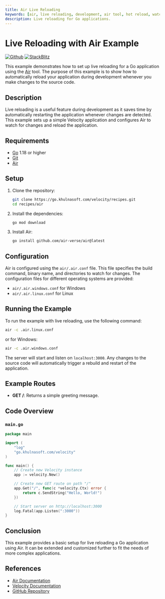 ```yaml
---
title: Air Live Reloading
keywords: [air, live reloading, development, air tool, hot reload, watch, changes]
description: Live reloading for Go applications.
---
```


# Live Reloading with Air Example

[![Github](https://img.shields.io/static/v1?label=&message=Github&color=2ea44f&style=for-the-badge&logo=github)](https://go.khulnasoft.com/velocity/recipes/tree/master/air) [![StackBlitz](https://img.shields.io/static/v1?label=&message=StackBlitz&color=2ea44f&style=for-the-badge&logo=StackBlitz)](https://stackblitz.com/github/khulnasoft/recipes/tree/master/air)

This example demonstrates how to set up live reloading for a Go application using the [Air](https://github.com/air-verse/air) tool. The purpose of this example is to show how to automatically reload your application during development whenever you make changes to the source code.

## Description

Live reloading is a useful feature during development as it saves time by automatically restarting the application whenever changes are detected. This example sets up a simple Velocity application and configures Air to watch for changes and reload the application.

## Requirements

- [Go](https://golang.org/dl/) 1.18 or higher
- [Git](https://git-scm.com/downloads)
- [Air](https://github.com/air-verse/air)

## Setup

1. Clone the repository:
    ```bash
    git clone https://go.khulnasoft.com/velocity/recipes.git
    cd recipes/air
    ```

2. Install the dependencies:
    ```bash
    go mod download
    ```

3. Install Air:
    ```bash
    go install github.com/air-verse/air@latest
    ```

## Configuration

Air is configured using the `air/.air.conf` file. This file specifies the build command, binary name, and directories to watch for changes. The configuration files for different operating systems are provided:

- `air/.air.windows.conf` for Windows
- `air/.air.linux.conf` for Linux

## Running the Example

To run the example with live reloading, use the following command:
```bash
air -c .air.linux.conf
```
or for Windows:
```bash
air -c .air.windows.conf
```

The server will start and listen on `localhost:3000`. Any changes to the source code will automatically trigger a rebuild and restart of the application.

## Example Routes

- **GET /**: Returns a simple greeting message.

## Code Overview

### `main.go`

```go
package main

import (
    "log"
    "go.khulnasoft.com/velocity"
)

func main() {
    // Create new Velocity instance
    app := velocity.New()

    // Create new GET route on path "/"
    app.Get("/", func(c *velocity.Ctx) error {
        return c.SendString("Hello, World!")
    })

    // Start server on http://localhost:3000
    log.Fatal(app.Listen(":3000"))
}
```

## Conclusion

This example provides a basic setup for live reloading a Go application using Air. It can be extended and customized further to fit the needs of more complex applications.

## References

- [Air Documentation](https://github.com/air-verse/air)
- [Velocity Documentation](https://docs.khulnasoft.io)
- [GitHub Repository](https://github.com/khulnasoft/velocity)
